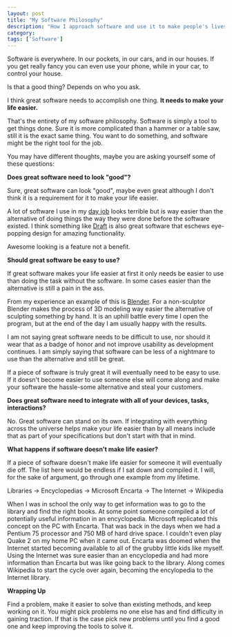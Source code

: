 ```yaml
---
layout: post
title: "My Software Philosophy"
description: "How I approach software and use it to make people's lives easier."
category: 
tags: ['Software']
---
```


Software is everywhere. In our pockets, in our cars, and in our houses. If you get really fancy you can even use your phone, while in your car, to control your house. 

Is that a good thing? Depends on who you ask.

I think great software needs to accomplish one thing. <b>It needs to make your life easier.</b> 

That's the entirety of my software philosophy. Software is simply a tool to get things done. Sure it is more complicated than a hammer or a table saw, still it is the exact same thing. You want to do something, and software might be the right tool for the job. 

You may have different thoughts, maybe you are asking yourself some of these questions:

<b>Does great software need to look "good"?</b>

Sure, great software can look "good", maybe even great although I don't think it is a requirement for it to make your life easier. 

A lot of software I use in my <a href="http://corsosystems.com">day job</a> looks terrible but is way easier than the alternative of doing things the way they were done before the software existed. I think something like <a href="https://draftin.com/">Draft</a> is also great software that eschews eye-popping design for amazing functionality.

Awesome looking is a feature not a benefit. 

<b>Should great software be easy to use?</b>

If great software makes your life easier at first it only needs be easier to use than doing the task without the software. In some cases easier than the alternative is still a pain in the ass. 

From my experience an example of this is <a href="http://www.blender.org">Blender</a>. For a non-sculptor Blender makes the process of 3D modeling way easier the alternative of sculpting something by hand. It is an uphill battle every time I open the program, but at the end of the day I am usually happy with the results.

I am not saying great software needs to be difficult to use, nor should it wear that as a badge of honor and not improve usability as development continues. I am simply saying that software can be less of a nightmare to use than the alternative and still be great.

If a piece of software is truly great it will eventually need to be easy to use. If it doesn't become easier to use someone else will come along and make your software the hassle-some alternative and steal your customers.

<b>Does great software need to integrate with all of your devices, tasks, interactions?</b>

No. Great software can stand on its own. If integrating with everything across the universe helps make your life easier than by all means include that as part of your specifications but don't start with that in mind.

<b>What happens if software doesn't make life easier?</b>

If a piece of software doesn't make life easier for someone it will eventually die off. The list here would be endless if I sat down and compiled it. I will, for the sake of argument, go through one example from my lifetime.

Libraries -> Encyclopedias -> Microsoft Encarta -> The Internet -> Wikipedia

When I was in school the only way to get information was to go to the library and find the right books. At some point someone compiled a lot of potentially useful information in an encyclopedia. Microsoft replicated this concept on the PC with Encarta. That was back in the days when we had a Pentium 75 processor and 750 MB of hard drive space. I couldn't even play Quake 2 on my home PC when it came out. Encarta was doomed when the Internet started becoming available to all of the grubby little kids like myself. Using the Internet was sure easier than an encyclopedia and had more information than Encarta but was like going back to the library. Along comes Wikipedia to start the cycle over again, becoming the encylopedia to the Internet library.

<b>Wrapping Up</b>

Find a problem, make it easier to solve than existing methods, and keep working on it. You might pick problems no one else has and find difficulty in gaining traction. If that is the case pick new problems until you find a good one and keep improving the tools to solve it.


